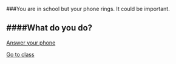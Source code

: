 ###You are in school but your phone rings. It could be important.  

####What do you do?  
---

[Answer your phone](events/phone.md)  

[Go to class](events/class.md)